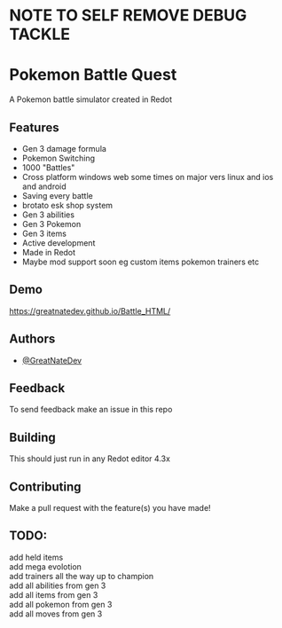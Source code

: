 # NOTE TO SELF REMOVE DEBUG TACKLE
# Pokemon Battle Quest
A Pokemon battle simulator created in Redot
## Features
- Gen 3 damage formula
- Pokemon Switching
- 1000 "Battles"
- Cross platform windows web some times on major vers linux and ios and android
- Saving every battle
- brotato esk shop system
- Gen 3 abilities
- Gen 3 Pokemon
- Gen 3 items
- Active development
- Made in Redot
- Maybe mod support soon eg custom items pokemon trainers etc
## Demo
https://greatnatedev.github.io/Battle_HTML/
## Authors
- [@GreatNateDev](https://www.github.com/GreatNateDev)
## Feedback
To send feedback make an issue in this repo
## Building
This should just run in any Redot editor 4.3x
## Contributing
Make a pull request with the feature(s) you have made!
## TODO:
add held items\
add mega evolotion\
add trainers all the way up to champion\
add all abilities from gen 3\
add all items from gen 3\
add all pokemon from gen 3\
add all moves from gen 3
